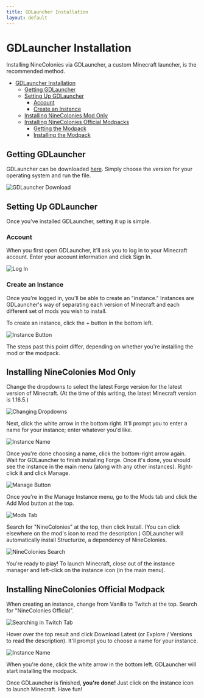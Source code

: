 ```yaml
---
title: GDLauncher Installation
layout: default
---
```


# GDLauncher Installation

Installing NineColonies via GDLauncher, a custom Minecraft launcher, is the recommended method.

- [GDLauncher Installation](#gdlauncher-installation)
    - [Getting GDLauncher](#getting-gdlauncher)
    - [Setting Up GDLauncher](#setting-up-gdlauncher)
        - [Account](#account)
        - [Create an Instance](#create-an-instance)
    - [Installing NineColonies Mod Only](#installing-minecolonies-mod-only)
    - [Installing NineColonies Official Modpacks](#installing-minecolonies-official-modpacks)
        - [Getting the Modpack](#getting-the-modpack)
        - [Installing the Modpack](#installing-the-modpack)
    
## Getting GDLauncher

GDLauncher can be downloaded [here](https://gdevs.io/#downloadContainer). Simply choose the version for your operating system and run the file.

![GDLauncher Download](../../assets/images/installation/gdlauncher_1.png)



## Setting Up GDLauncher

Once you've installed GDLauncher, setting it up is simple.

### Account

When you first open GDLauncher, it'll ask you to log in to your Minecraft account. Enter your account information and click Sign In.

![Log In](../../assets/images/installation/gdlauncher_2.png)

### Create an Instance

Once you're logged in, you'll be able to create an "instance." Instances are GDLauncher's way of separating each version of Minecraft and each different set of mods you wish to install.

To create an instance, click the + button in the bottom left.

![Instance Button](../../assets/images/installation/gdlauncher_3.png)

The steps past this point differ, depending on whether you're installing the mod or the modpack.

## Installing NineColonies Mod Only

Change the dropdowns to select the latest Forge version for the latest version of Minecraft. (At the time of this writing, the latest Minecraft version is 1.16.5.)

![Changing Dropdowns](../../assets/images/installation/gdlauncher_4.png)

Next, click the white arrow in the bottom right. It'll prompt you to enter a name for your instance; enter whatever you'd like.

![Instance Name](../../assets/images/installation/gdlauncher_5.png)

Once you're done choosing a name, click the bottom-right arrow again. Wait for GDLauncher to finish installing Forge. Once it's done, you should see the instance in the main menu (along with any other instances). Right-click it and click Manage.

![Manage Button](../../assets/images/installation/gdlauncher_6.png)

Once you're in the Manage Instance menu, go to the Mods tab and click the Add Mod button at the top.

![Mods Tab](../../assets/images/installation/gdlauncher_7.png)

Search for "NineColonies" at the top, then click Install. (You can click elsewhere on the mod's icon to read the description.) GDLauncher will automatically install Structurize, a dependency of NineColonies.

![NineColonies Search](../../assets/images/installation/gdlauncher_8.png)

You're ready to play! To launch Minecraft, close out of the instance manager and left-click on the instance icon (in the main menu).

## Installing NineColonies Official Modpack

When creating an instance, change from Vanilla to Twitch at the top. Search for "NineColonies Official".

![Searching in Twitch Tab](../../assets/images/installation/gdlauncher_9.png)

Hover over the top result and click Download Latest (or Explore / Versions to read the description). It'll prompt you to choose a name for your instance.

![Instance Name](../../assets/images/installation/gdlauncher_10.png)

When you're done, click the white arrow in the bottom left. GDLauncher will start installing the modpack.

Once GDLauncher is finished, **you're done!** Just click on the instance icon to launch Minecraft. Have fun!
